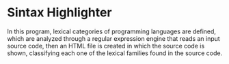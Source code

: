 # Sintax Highlighter
 In this program, lexical categories of programming languages are defined, which are analyzed through a regular expression engine that reads an input source code, then an HTML file is created in which the source code is shown, classifying each one of the lexical families found in the source code.
